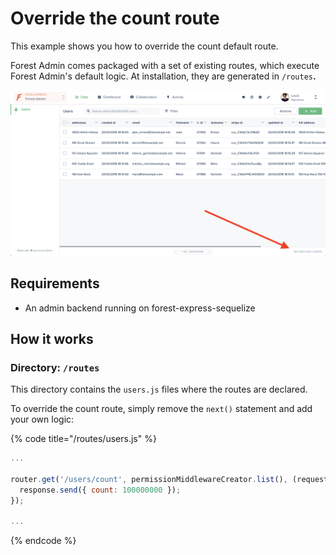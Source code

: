 # Override the count route

This example shows you how to override the count default route.  
  
Forest Admin comes packaged with a set of existing routes, which execute Forest Admin's default logic. At installation, they are generated in `/routes`**.** 

![](../.gitbook/assets/override-count.png)

## Requirements

* An admin backend running on forest-express-sequelize

## How it works

### Directory: `/routes`

This directory contains the `users.js` files where the routes are declared.

To override the count route, simply remove the `next()` statement and add your own logic:

{% code title="/routes/users.js" %}
```javascript
...

router.get('/users/count', permissionMiddlewareCreator.list(), (request, response, next) => {
  response.send({ count: 100000000 });
});

...
```
{% endcode %}



